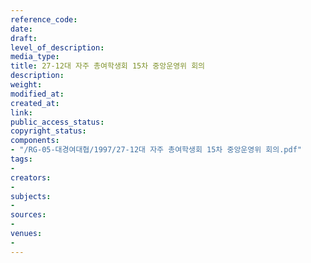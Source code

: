 ```yaml
---
reference_code: 
date: 
draft: 
level_of_description: 
media_type: 
title: 27-12대 자주 총여학생회 15차 중앙운영위 회의
description: 
weight: 
modified_at: 
created_at: 
link: 
public_access_status: 
copyright_status: 
components:
- "/RG-05-대경여대협/1997/27-12대 자주 총여학생회 15차 중앙운영위 회의.pdf"
tags:
- 
creators:
- 
subjects:
- 
sources:
- 
venues:
- 
---
```

